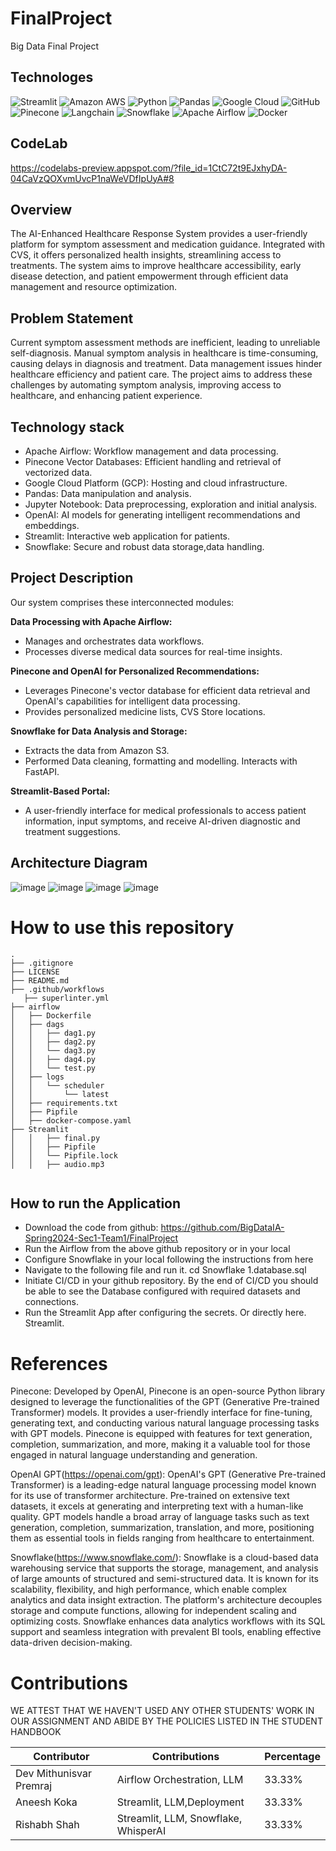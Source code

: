 # FinalProject
Big Data Final Project

## Technologes
![Streamlit](https://img.shields.io/badge/Streamlit-FF4B4B?style=for-the-badge&logo=Streamlit&logoColor=white)
![Amazon AWS](https://img.shields.io/badge/Amazon_AWS-FF9900?style=for-the-badge&logo=amazonaws&logoColor=white)
![Python](https://img.shields.io/badge/Python-3776AB?style=for-the-badge&logo=Python&logoColor=white)
![Pandas](https://img.shields.io/badge/Pandas-150458?style=for-the-badge&logo=pandas&logoColor=white)
![Google Cloud](https://img.shields.io/badge/Google_Cloud-4285F4?style=for-the-badge&logo=google-cloud&logoColor=white)
![GitHub](https://img.shields.io/badge/GitHub-100000?style=for-the-badge&logo=github&logoColor=white)
![Pinecone](https://img.shields.io/badge/Pinecone-<COLOR_CODE>?style=for-the-badge&logoColor=white)
![Langchain](https://img.shields.io/badge/Langchain-<COLOR_CODE>?style=for-the-badge&logoColor=white)
![Snowflake](https://img.shields.io/badge/Snowflake-29B5E8?style=for-the-badge&logo=Snowflake&logoColor=white)
![Apache Airflow](https://img.shields.io/badge/Apache_Airflow-017CEE?style=for-the-badge&logo=ApacheAirflow&logoColor=white)
![Docker](https://img.shields.io/badge/Docker-2496ED?style=for-the-badge&logo=Docker&logoColor=white)

## CodeLab 
https://codelabs-preview.appspot.com/?file_id=1CtC72t9EJxhyDA-04CaVzQOXvmUvcP1naWeVDfIpUyA#8
## Overview
The AI-Enhanced Healthcare Response System provides a user-friendly platform for symptom assessment and medication guidance. Integrated with CVS, it offers personalized health insights, streamlining access to treatments. The system aims to improve healthcare accessibility, early disease detection, and patient empowerment through efficient data management and resource optimization.

## Problem Statement
Current symptom assessment methods are inefficient, leading to unreliable self-diagnosis. Manual symptom analysis in healthcare is time-consuming, causing delays in diagnosis and treatment. Data management issues hinder healthcare efficiency and patient care. The project aims to address these challenges by automating symptom analysis, improving access to healthcare, and enhancing patient experience.

## Technology stack
- Apache Airflow: Workflow management and data processing.
- Pinecone Vector Databases: Efficient handling and retrieval of vectorized data.
- Google Cloud Platform (GCP): Hosting and cloud infrastructure.
- Pandas: Data manipulation and analysis.
- Jupyter Notebook: Data preprocessing, exploration and initial analysis.
- OpenAI: AI models for generating intelligent recommendations and embeddings.
- Streamlit: Interactive web application for patients.
- Snowflake: Secure and robust data storage,data handling.

## Project Description
Our system comprises these interconnected modules:

**Data Processing with Apache Airflow:**
- Manages and orchestrates data workflows.
- Processes diverse medical data sources for real-time insights.

**Pinecone and OpenAI for Personalized Recommendations:**
- Leverages Pinecone's vector database for efficient data retrieval and OpenAI's capabilities for intelligent data processing.
- Provides personalized medicine lists, CVS Store locations.
  
**Snowflake for Data Analysis and Storage:**
- Extracts the data from Amazon S3.
- Performed Data cleaning, formatting and modelling. Interacts with FastAPI.

**Streamlit-Based Portal:**
- A user-friendly interface for medical professionals to access patient information, input symptoms, and receive AI-driven diagnostic and treatment suggestions.

## Architecture Diagram
![image](https://github.com/BigDataIA-Spring2024-Sec1-Team1/FinalProject/blob/main/Architecture%20Diagram.png)
![image](https://github.com/BigDataIA-Spring2024-Sec1-Team1/FinalProject/blob/main/dag1(2).png)
![image](https://github.com/BigDataIA-Spring2024-Sec1-Team1/FinalProject/blob/main/dag2.png)
![image](https://github.com/BigDataIA-Spring2024-Sec1-Team1/FinalProject/blob/main/architecture_diagram1.png)

# How to use this repository

```plaintext
.
├── .gitignore
├── LICENSE
├── README.md
├── .github/workflows
   ├── superlinter.yml
├── airflow
│   ├── Dockerfile
│   ├── dags
│   │   ├── dag1.py
│   │   ├── dag2.py
│   │   └── dag3.py
│   │   ├── dag4.py
│   │   └── test.py
│   ├── logs
│   │   └── scheduler
│   │       └── latest
│   ├── requirements.txt
│   ├── Pipfile
│   ├── docker-compose.yaml
├── Streamlit
│   │   ├── final.py
│   │   ├── Pipfile
│   │   └── Pipfile.lock
│   │   ├── audio.mp3


```

## How to run the Application

- Download the code from github: https://github.com/BigDataIA-Spring2024-Sec1-Team1/FinalProject
- Run the Airflow from the above github repository or in your local
- Configure Snowflake in your local following the instructions from here
- Navigate to the following file and run it.
cd Snowflake 1.database.sql
- Initiate CI/CD in your github repository. By the end of CI/CD you should be able to see the Database configured with required datasets and connections.
- Run the Streamlit App after configuring the secrets. Or directly here. Streamlit.


# References



Pinecone: Developed by OpenAI, Pinecone is an open-source Python library designed to leverage the functionalities of the GPT (Generative Pre-trained Transformer) models. It provides a user-friendly interface for fine-tuning, generating text, and conducting various natural language processing tasks with GPT models. Pinecone is equipped with features for text generation, completion, summarization, and more, making it a valuable tool for those engaged in natural language understanding and generation.

OpenAI GPT(https://openai.com/gpt): OpenAI's GPT (Generative Pre-trained Transformer) is a leading-edge natural language processing model known for its use of transformer architecture. Pre-trained on extensive text datasets, it excels at generating and interpreting text with a human-like quality. GPT models handle a broad array of language tasks such as text generation, completion, summarization, translation, and more, positioning them as essential tools in fields ranging from healthcare to entertainment.

Snowflake(https://www.snowflake.com/): Snowflake is a cloud-based data warehousing service that supports the storage, management, and analysis of large amounts of structured and semi-structured data. It is known for its scalability, flexibility, and high performance, which enable complex analytics and data insight extraction. The platform's architecture decouples storage and compute functions, allowing for independent scaling and optimizing costs. Snowflake enhances data analytics workflows with its SQL support and seamless integration with prevalent BI tools, enabling effective data-driven decision-making.


# Contributions
WE ATTEST THAT WE HAVEN'T USED ANY OTHER STUDENTS' WORK IN OUR ASSIGNMENT AND ABIDE BY THE POLICIES LISTED IN THE STUDENT HANDBOOK

| Contributor | Contributions            | Percentage |
|-------------|--------------------------|------------|
| Dev Mithunisvar Premraj       | Airflow Orchestration, LLM |33.33%|
| Aneesh Koka        | Streamlit, LLM,Deployment | 33.33% |
| Rishabh Shah         | Streamlit, LLM, Snowflake, WhisperAI| 33.33% |








